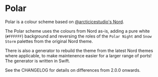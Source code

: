 # Polar

Polar is a colour scheme based on [@arcticicestudio's Nord](https://github.com/arcticicestudio/nord).

The Polar scheme uses the colours from Nord as-is, adding a pure white (`#FFFFFF`) background and reversing the roles of the  `Polar Night` and `Snow Storm` palettes from the original Nord theme.

There is also a generator to rebuild the theme from the latest Nord themes where applicable, to make maintenence easier for a larger range of ports! The generator is written in Swift.

See the CHANGELOG for details on differences from 2.0.0 onwards.
